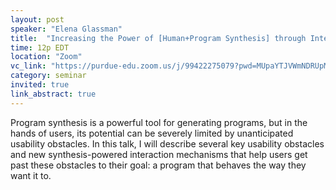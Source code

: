 ```yaml
---
layout: post
speaker: "Elena Glassman"
title:  "Increasing the Power of [Human+Program Synthesis] through Interface Design"
time: 12p EDT
location: "Zoom"
vc_link: "https://purdue-edu.zoom.us/j/99422275079?pwd=MUpaYTJVWmNDRUpMOCtWQXZPdWR0Zz09"
category: seminar
invited: true
link_abstract: true
---
```


Program synthesis is a powerful tool for generating programs, but in the hands of users, its potential can be severely limited by unanticipated usability obstacles. In this talk, I will describe several key usability obstacles and new synthesis-powered interaction mechanisms that help users get past these obstacles to their goal: a program that behaves the way they want it to.
